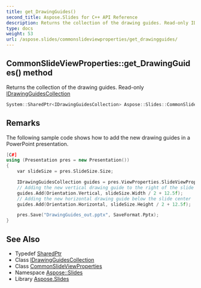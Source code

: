 ```yaml
---
title: get_DrawingGuides()
second_title: Aspose.Slides for C++ API Reference
description: Returns the collection of the drawing guides. Read-only IDrawingGuidesCollection
type: docs
weight: 53
url: /aspose.slides/commonslideviewproperties/get_drawingguides/
---
```

## CommonSlideViewProperties::get_DrawingGuides() method


Returns the collection of the drawing guides. Read-only [IDrawingGuidesCollection](../../idrawingguidescollection/)

```cpp
System::SharedPtr<IDrawingGuidesCollection> Aspose::Slides::CommonSlideViewProperties::get_DrawingGuides() override
```

## Remarks


The following sample code shows how to add the new drawing guides in a PowerPoint presentation. 
```cpp
[C#]
using (Presentation pres = new Presentation())
{
    var slideSize = pres.SlideSize.Size;

    IDrawingGuidesCollection guides = pres.ViewProperties.SlideViewProperties.DrawingGuides;
    // Adding the new vertical drawing guide to the right of the slide center
    guides.Add(Orientation.Vertical, slideSize.Width / 2 + 12.5f);
    // Adding the new horizontal drawing guide below the slide center
    guides.Add(Orientation.Horizontal, slideSize.Height / 2 + 12.5f);

    pres.Save("DrawingGuides_out.pptx", SaveFormat.Pptx);
}
```

## See Also

* Typedef [SharedPtr](../../../system/sharedptr/)
* Class [IDrawingGuidesCollection](../../idrawingguidescollection/)
* Class [CommonSlideViewProperties](../)
* Namespace [Aspose::Slides](../../)
* Library [Aspose.Slides](../../../)